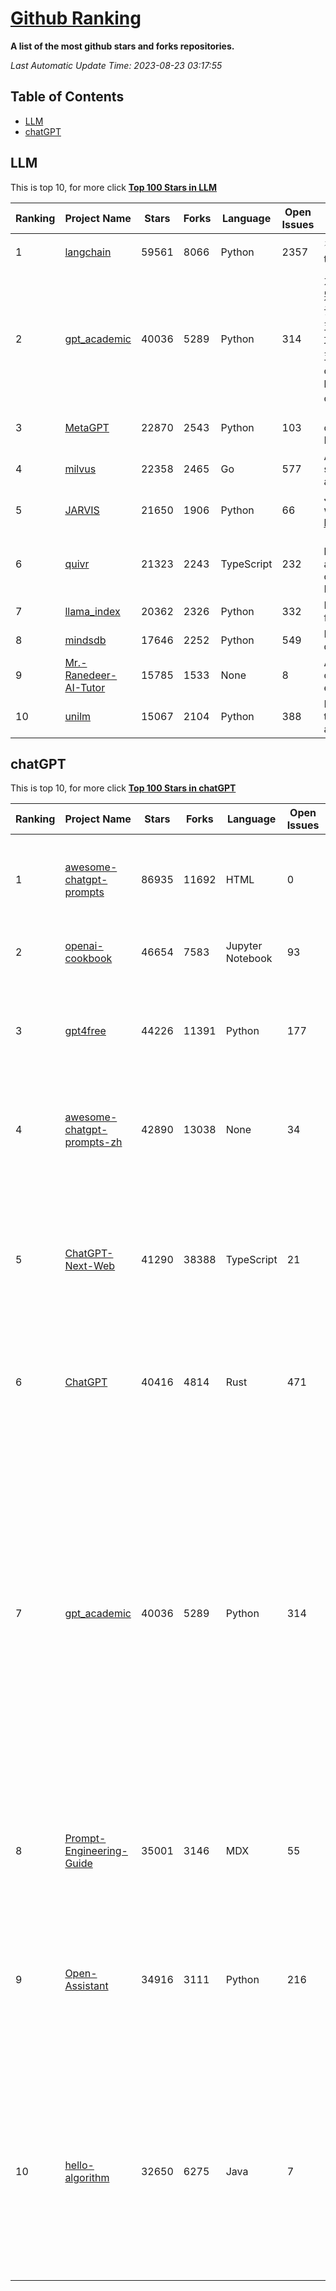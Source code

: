 [Github Ranking](./README.md)
==========

**A list of the most github stars and forks repositories.**

*Last Automatic Update Time: 2023-08-23 03:17:55*

## Table of Contents
 * [LLM](#LLM)
 * [chatGPT](#chatGPT)

## LLM

This is top 10, for more click **[Top 100 Stars in LLM](Top100/LLM.md)**

| Ranking | Project Name | Stars | Forks | Language | Open Issues | Description | Last Commit |
| ------- | ------------ | ----- | ----- | -------- | ----------- | ----------- | ----------- |
| 1 | [langchain](https://github.com/langchain-ai/langchain) | 59561 | 8066 | Python | 2357 | ⚡ Building applications with LLMs through composability ⚡ | 2023-08-23T03:12:37Z |
| 2 | [gpt_academic](https://github.com/binary-husky/gpt_academic) | 40036 | 5289 | Python | 314 | 为ChatGPT/GLM提供图形交互界面，特别优化论文阅读/润色/写作体验，模块化设计，支持自定义快捷按钮&函数插件，支持Python和C++等项目剖析&自译解功能，PDF/LaTex论文翻译&总结功能，支持并行问询多种LLM模型，支持清华chatglm2等本地模型。兼容复旦MOSS, llama2, rwkv, newbing, claude, claude2等 | 2023-08-21T14:09:09Z |
| 3 | [MetaGPT](https://github.com/geekan/MetaGPT) | 22870 | 2543 | Python | 103 | 🌟 The Multi-Agent Framework: Given one line Requirement, return PRD, Design, Tasks, Repo | 2023-08-22T15:39:56Z |
| 4 | [milvus](https://github.com/milvus-io/milvus) | 22358 | 2465 | Go | 577 | A cloud-native vector database, storage for next generation AI applications | 2023-08-23T03:14:29Z |
| 5 | [JARVIS](https://github.com/microsoft/JARVIS) | 21650 | 1906 | Python | 66 | JARVIS, a system to connect LLMs with ML community. Paper: https://arxiv.org/pdf/2303.17580.pdf | 2023-07-28T09:59:24Z |
| 6 | [quivr](https://github.com/StanGirard/quivr) | 21323 | 2243 | TypeScript | 232 | 🧠 Your Second Brain supercharged by Generative AI 🧠 Dump all your files and chat with your personal assistant on your files & more using GPT 3.5/4, Private, Anthropic, VertexAI, LLMs... | 2023-08-22T17:57:05Z |
| 7 | [llama_index](https://github.com/jerryjliu/llama_index) | 20362 | 2326 | Python | 332 | LlamaIndex (GPT Index) is a data framework for your LLM applications | 2023-08-23T02:49:13Z |
| 8 | [mindsdb](https://github.com/mindsdb/mindsdb) | 17646 | 2252 | Python | 549 | MindsDB connects AI models to databases. | 2023-08-22T21:07:19Z |
| 9 | [Mr.-Ranedeer-AI-Tutor](https://github.com/JushBJJ/Mr.-Ranedeer-AI-Tutor) | 15785 | 1533 | None | 8 | A GPT-4 AI Tutor Prompt for customizable personalized learning experiences. | 2023-08-16T07:06:21Z |
| 10 | [unilm](https://github.com/microsoft/unilm) | 15067 | 2104 | Python | 388 | Large-scale Self-supervised Pre-training Across Tasks, Languages, and Modalities | 2023-08-19T11:33:20Z |


## chatGPT

This is top 10, for more click **[Top 100 Stars in chatGPT](Top100/chatGPT.md)**

| Ranking | Project Name | Stars | Forks | Language | Open Issues | Description | Last Commit |
| ------- | ------------ | ----- | ----- | -------- | ----------- | ----------- | ----------- |
| 1 | [awesome-chatgpt-prompts](https://github.com/f/awesome-chatgpt-prompts) | 86935 | 11692 | HTML | 0 | This repo includes ChatGPT prompt curation to use ChatGPT better. | 2023-08-17T13:15:46Z |
| 2 | [openai-cookbook](https://github.com/openai/openai-cookbook) | 46654 | 7583 | Jupyter Notebook | 93 | Examples and guides for using the OpenAI API | 2023-08-22T23:32:43Z |
| 3 | [gpt4free](https://github.com/xtekky/gpt4free) | 44226 | 11391 | Python | 177 | The official gpt4free repository \| various collection of powerful language models | 2023-08-23T00:16:44Z |
| 4 | [awesome-chatgpt-prompts-zh](https://github.com/PlexPt/awesome-chatgpt-prompts-zh) | 42890 | 13038 | None | 34 | ChatGPT 中文调教指南。各种场景使用指南。学习怎么让它听你的话。 | 2023-08-08T04:36:57Z |
| 5 | [ChatGPT-Next-Web](https://github.com/Yidadaa/ChatGPT-Next-Web) | 41290 | 38388 | TypeScript | 21 | A well-designed cross-platform ChatGPT UI (Web / PWA / Linux / Win / MacOS). 一键拥有你自己的跨平台 ChatGPT 应用。 | 2023-08-22T16:37:17Z |
| 6 | [ChatGPT](https://github.com/lencx/ChatGPT) | 40416 | 4814 | Rust | 471 | 🔮 ChatGPT Desktop Application (Mac, Windows and Linux) | 2023-08-03T13:51:54Z |
| 7 | [gpt_academic](https://github.com/binary-husky/gpt_academic) | 40036 | 5289 | Python | 314 | 为ChatGPT/GLM提供图形交互界面，特别优化论文阅读/润色/写作体验，模块化设计，支持自定义快捷按钮&函数插件，支持Python和C++等项目剖析&自译解功能，PDF/LaTex论文翻译&总结功能，支持并行问询多种LLM模型，支持清华chatglm2等本地模型。兼容复旦MOSS, llama2, rwkv, newbing, claude, claude2等 | 2023-08-21T14:09:09Z |
| 8 | [Prompt-Engineering-Guide](https://github.com/dair-ai/Prompt-Engineering-Guide) | 35001 | 3146 | MDX | 55 | 🐙 Guides, papers, lecture, notebooks and resources for prompt engineering | 2023-08-21T03:41:55Z |
| 9 | [Open-Assistant](https://github.com/LAION-AI/Open-Assistant) | 34916 | 3111 | Python | 216 | OpenAssistant is a chat-based assistant that understands tasks, can interact with third-party systems, and retrieve information dynamically to do so. | 2023-08-22T21:04:33Z |
| 10 | [hello-algorithm](https://github.com/geekxh/hello-algorithm) | 32650 | 6275 | Java | 7 | 🌍 针对小白的算法训练 \| 包括四部分：①.大厂面经 ②.力扣图解  ③.千本开源电子书 ④.百张技术思维导图（项目花了上百小时，希望可以点 star 支持，🌹感谢~）推荐免费ChatGPT使用网站 | 2023-06-13T04:13:17Z |

